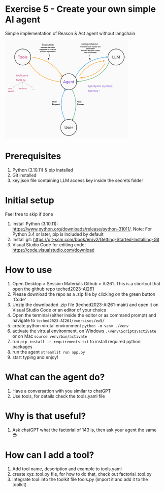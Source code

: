 # Exercise 5 - Create your own simple AI agent
Simple implementation of Reason &amp; Act agent without langchain

<img width="400" alt="image" src="https://github.com/SAP-samples/teched2023-AI261/blob/main/exercises/ex5/images/ai_agent_diagram.png">

# Prerequisites
1. Python (3.10.11) & pip installed
3. Git installed
2. key.json file containing LLM access key inside the secrets folder

# Initial setup
Feel free to skip if done
1. Install Python (3.10.11): https://www.python.org/downloads/release/python-31011/. Note: For Python 3.4 or later, pip is included by default
2. Install git: https://git-scm.com/book/en/v2/Getting-Started-Installing-Git
3. Visual Studio Code for editing code: https://code.visualstudio.com/download 

# How to use
1. Open Desktop > Session Materials Github > AI261. This is a shortcut that open the github repo teched2023-AI261
2. Please download the repo as a .zip file by clicking on the green button 'Code'
3. Unzip the downloaded .zip file (teched2023-AI261-main) and open it on Visual Studio Code or an editor of your choice
4. Open the terminal (either inside the editor or as command prompt) and navigate to `teched2023-AI261/exercises/ex5/`
5. create python virutal environment `python -m venv ./venv`
6. activate the virtual environment, on Windows `.\venv\Scripts\activate` or on Mac `source venv/bin/activate`
7. run `pip install -r requirements.txt` to install required python packages
8. run the agent `streamlit run app.py`
9. start typing and enjoy!

# What can the agent do?
1. Have a conversation with you similar to chatGPT
2. Use tools, for details check the tools.yaml file

# Why is that useful?
1. Ask chatGPT what the factorial of 143 is, then ask your agent the same :sunglasses:

# How can I add a tool?
1. Add tool name, description and example to tools.yaml
2. create xyz_tool.py file, for how to do that, check out factorial_tool.py
3. integrate tool into the toolkit file tools.py (import it and add it to the toolkit)

